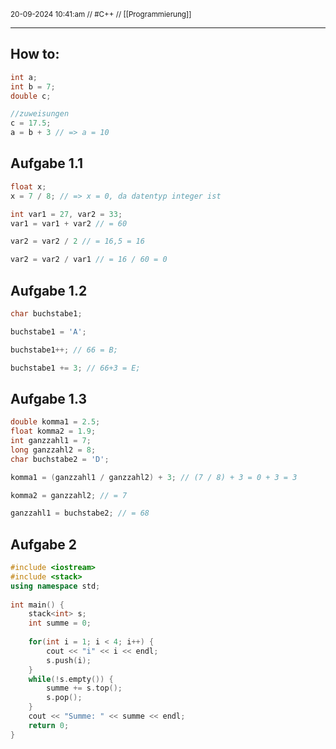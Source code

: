 <sub class="descriptionSection">20-09-2024 10:41:am // #C++ // [[Programmierung]]</sub>
____
## How to:
```cpp
int a;
int b = 7;
double c;

//zuweisungen
c = 17.5;
a = b + 3 // => a = 10
```

## Aufgabe 1.1
```cpp
float x;
x = 7 / 8; // => x = 0, da datentyp integer ist
```

```cpp
int var1 = 27, var2 = 33;
var1 = var1 + var2 // = 60

var2 = var2 / 2 // = 16,5 = 16

var2 = var2 / var1 // = 16 / 60 = 0
```

## Aufgabe 1.2
```cpp
char buchstabe1;

buchstabe1 = 'A';

buchstabe1++; // 66 = B;

buchstabe1 += 3; // 66+3 = E;
```
## Aufgabe 1.3
```cpp
double komma1 = 2.5;
float komma2 = 1.9;
int ganzzahl1 = 7;
long ganzzahl2 = 8;
char buchstabe2 = 'D';

komma1 = (ganzzahl1 / ganzzahl2) + 3; // (7 / 8) + 3 = 0 + 3 = 3

komma2 = ganzzahl2; // = 7

ganzzahl1 = buchstabe2; // = 68
```
## Aufgabe 2
```cpp
#include <iostream>  
#include <stack>  
using namespace std;  
  
int main() {  
    stack<int> s;  
    int summe = 0;  
  
    for(int i = 1; i < 4; i++) {  
        cout << "i" << i << endl;  
        s.push(i);  
    }  
    while(!s.empty()) {  
        summe += s.top();  
        s.pop();  
    }  
    cout << "Summe: " << summe << endl;  
    return 0;  
}
```
